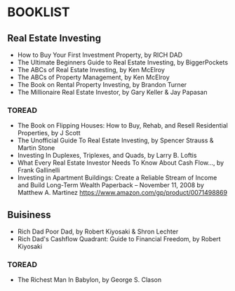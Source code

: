 # BOOKLIST

## Real Estate Investing
- How to Buy Your First Investment Property, by RICH DAD
- The Ultimate Beginners Guide to Real Estate Investing, by BiggerPockets
- The ABCs of Real Estate Investing, by Ken McElroy
- The ABCs of Property Management, by Ken McElroy
- The Book on Rental Property Investing, by Brandon Turner
- The Millionaire Real Estate Investor, by Gary Keller & Jay Papasan

### TOREAD
- The Book on Flipping Houses: How to Buy, Rehab, and Resell Residential Properties, by J Scott
- The Unofficial Guide To Real Estate Investing, by Spencer Strauss & Martin Stone
- Investing In Duplexes, Triplexes, and Quads, by Larry B. Loftis
- What Every Real Estate Investor Needs To Know About Cash Flow..., by Frank Gallinelli
- Investing in Apartment Buildings: Create a Reliable Stream of Income and Build Long-Term Wealth Paperback – November 11, 2008
by Matthew A. Martinez
  https://www.amazon.com/gp/product/0071498869


## Buisiness
- Rich Dad Poor Dad, by Robert Kiyosaki & Shron Lechter
- Rich Dad's Cashflow Quadrant: Guide to Financial Freedom, by Robert Kiyosaki

### TOREAD
- The Richest Man In Babylon, by George S. Clason
